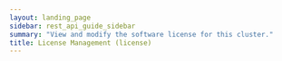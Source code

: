 ```yaml
---
layout: landing_page
sidebar: rest_api_guide_sidebar
summary: "View and modify the software license for this cluster."
title: License Management (license)
---
```

